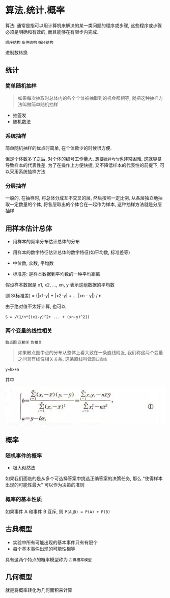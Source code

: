 # 算法.统计.概率

算法: 通常是指可以用计算机来解决的某一类问题的程序或步骤, 这些程序或步骤必须是明确和有效的, 而且能够在有限步内完成.

`顺序结构` `条件结构` `循环结构`

进制数转换

## 统计

### 简单随机抽样

> 如果每次抽取时总体内的各个个体被抽取到的机会都相等, 就把这种抽样方法叫做简单随机抽样

- 抽签发
- 随机数法

### 系统抽样

简单随机抽样的优点时简单, 在个体数少的时候很方便.

但是个体数多了之后, 对个体的编号工作量大, 想要`搅拌均匀`也非常困难, 这就容易导致样本的代表性差. 为了在操作上方便快捷, 又不降低样本的代表性的前提下, 可以采用系统抽样方法

### 分层抽样

一般的, 在抽样时, 将总体分成互不交叉的层, 然后按照一定比例, 从各层独立地抽取一定数量的个体, 将各层取出的个体合在一起作为样本, 这种抽样方法就是分层抽样

## 用样本估计总体

- 用样本的频率分布估计总体的分布
- 用样本的数字特征估计总体的数字特征(如平均数, 标准差等)

- 中位数, 众数, 平均数
- 标准差: 是样本数据到平均数的一种平均距离

假设样本数据是 x1, x2, ..., xn, y 表示这组数据的平均数

则 S(标准差) = (|x1-y| + |x2-y| + ... |xn - y|) / n

由于绝对值不太好计算, 也可以

`S = √(1/n*[(x1-y)^2+ ... + (xn-y)^2])`

### 两个变量的线性相关

`散点图` `正相关` `负相关`

> 如果散点图中点的分布从整体上看大致在一条直线附近, 我们称这两个变量之间具有线性相关关系, 这条直线叫做`回归直线`

`y=bx+a`

其中

![](../img/Snipaste_2022-03-04_15-02-45.png)

## 概率

### 随机事件的概率

- 极大似然法

如果我们面临的是从多个可选择答案中挑选正确答案的决策任务, 那么 "使得样本出现的可能性最大" 可以作为决策的准则

### 概率的基本性质

如果事件 A 和事件 B 互斥, 则 `P(A⋃B) = P(A) + P(B)`

## 古典概型

- 实验中所有可能出现的基本事件只有有限个
- 每个基本事件出现的可能性相等

具有这两个特点的概率模型称为 `古典概率模型`

## 几何概型

就是将概率转化为几何面积来计算


